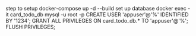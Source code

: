 step to setup docker-compose up -d --build
set up database docker exec -it card_todo_db mysql -u root -p CREATE USER 'appuser'@'%' IDENTIFIED BY '1234'; GRANT ALL PRIVILEGES ON card_todo_db.* TO 'appuser'@'%'; FLUSH PRIVILEGES;